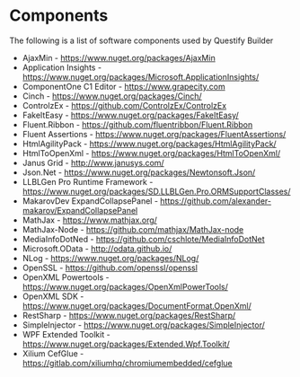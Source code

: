 Components
==========

The following is a list of software components used by Questify Builder

- AjaxMin - <https://www.nuget.org/packages/AjaxMin>
- Application Insights - <https://www.nuget.org/packages/Microsoft.ApplicationInsights/>
- ComponentOne C1 Editor - <https://www.grapecity.com>
- Cinch - <https://www.nuget.org/packages/Cinch/>
- ControlzEx - <https://github.com/ControlzEx/ControlzEx>
- FakeItEasy - <https://www.nuget.org/packages/FakeItEasy/>
- Fluent.Ribbon - <https://github.com/fluentribbon/Fluent.Ribbon>
- Fluent Assertions - <https://www.nuget.org/packages/FluentAssertions/>
- HtmlAgilityPack - <https://www.nuget.org/packages/HtmlAgilityPack/>
- HtmlToOpenXml - <https://www.nuget.org/packages/HtmlToOpenXml/>
- Janus Grid - <http://www.janusys.com/>
- Json.Net - <https://www.nuget.org/packages/Newtonsoft.Json/>
- LLBLGen Pro Runtime Framework - <https://www.nuget.org/packages/SD.LLBLGen.Pro.ORMSupportClasses/>
- MakarovDev ExpandCollapsePanel - <https://github.com/alexander-makarov/ExpandCollapsePanel>
- MathJax - <https://www.mathjax.org/>
- MathJax-Node - <https://github.com/mathjax/MathJax-node>
- MediaInfoDotNed - <https://github.com/cschlote/MediaInfoDotNet>
- Microsoft.OData - <http://odata.github.io/>
- NLog - <https://www.nuget.org/packages/NLog/>
- OpenSSL - <https://github.com/openssl/openssl>
- OpenXML Powertools - <https://www.nuget.org/packages/OpenXmlPowerTools/>
- OpenXML SDK - <https://www.nuget.org/packages/DocumentFormat.OpenXml/>
- RestSharp - <https://www.nuget.org/packages/RestSharp/>
- SimpleInjector - <https://www.nuget.org/packages/SimpleInjector/>
- WPF Extended Toolkit - <https://www.nuget.org/packages/Extended.Wpf.Toolkit/>
- Xilium CefGlue - <https://gitlab.com/xiliumhq/chromiumembedded/cefglue>